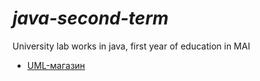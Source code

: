 # ___java-second-term___
University lab works in java, first year of education in MAI
- [UML-магазин](java-second-term/programs/UML-diagram)
